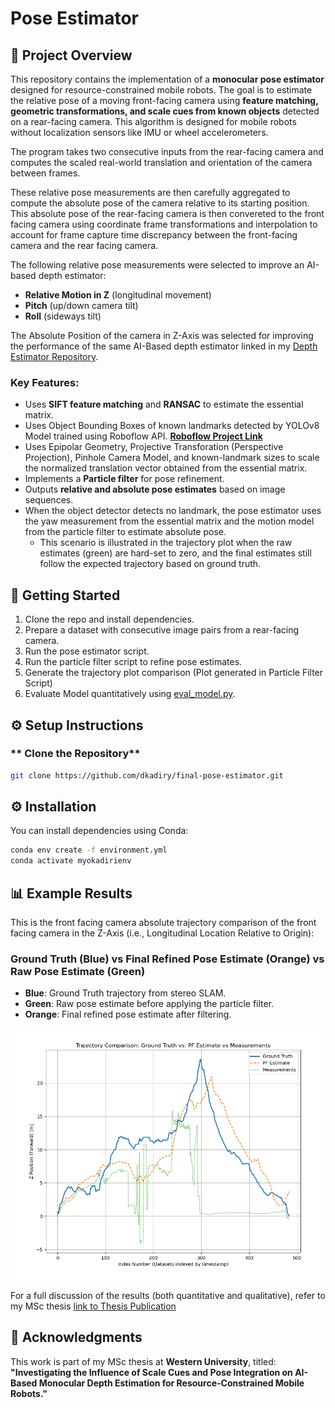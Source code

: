 # Pose Estimator

## 📌 Project Overview
This repository contains the implementation of a **monocular pose estimator** designed for resource-constrained mobile robots. The goal is to estimate the relative pose of a moving front-facing camera using 
**feature matching, geometric transformations, and scale cues from known objects** detected on a rear-facing camera. This algorithm is designed for mobile robots without localization sensors like IMU or wheel accelerometers. 

The program takes two consecutive inputs from the rear-facing camera and computes the scaled real-world translation and orientation of the camera between frames. 

These relative pose measurements are then carefully aggregated to compute the absolute pose of the camera relative to its starting position. This absolute pose of the rear-facing camera is then convereted to the front facing 
camera using coordinate frame transformations and interpolation to account for frame capture time discrepancy between the front-facing camera and the rear facing camera.

The following relative pose measurements were selected to improve an AI-based depth estimator:
- **Relative Motion in Z** (longitudinal movement)
- **Pitch** (up/down camera tilt)
- **Roll** (sideways tilt)

The Absolute Position of the camera in Z-Axis was selected for improving the performance of the same AI-Based depth estimator linked in my [Depth Estimator Repository](https://github.com/dkadiry/pose-aware-monocular-depth-estimator).

### **Key Features:**
- Uses **SIFT feature matching** and **RANSAC** to estimate the essential matrix.
- Uses Object Bounding Boxes of known landmarks detected by YOLOv8 Model trained using Roboflow API. **[Roboflow Project Link](https://app.roboflow.com/damithesis-xdwvg/landmarkfinder/1)**   
- Uses Epipolar Geometry, Projective Transforation (Perspective Projection), Pinhole Camera Model, and known-landmark sizes to scale the normalized translation vector obtained from the essential matrix.
- Implements a **Particle filter** for pose refinement.
- Outputs **relative and absolute pose estimates** based on image sequences.
- When the object detector detects no landmark, the pose estimator uses the yaw measurement from the essential matrix and the motion model from the particle filter to estimate absolute pose.
    - This scenario is illustrated in the trajectory plot when the raw estimates (green) are hard-set to zero, and the final estimates still follow the expected trajectory based on ground truth.
 
## 🚀 Getting Started
1. Clone the repo and install dependencies.
2. Prepare a dataset with consecutive image pairs from a rear-facing camera.
3. Run the pose estimator script.
4. Run the particle filter script to refine pose estimates.
5. Generate the trajectory plot comparison (Plot generated in Particle Filter Script)
6. Evaluate Model quantitatively using [eval_model.py](utils/eval_model.py).

## ⚙️ Setup Instructions
### ** Clone the Repository**
```bash
git clone https://github.com/dkadiry/final-pose-estimator.git
```

## ⚙️ Installation
You can install dependencies using Conda:
```bash
conda env create -f environment.yml
conda activate myokadirienv
```

## 📊 Example Results
This is the front facing camera absolute trajectory comparison of the front facing camera in the Z-Axis (i.e., Longitudinal Location Relative to Origin):

### Ground Truth (Blue) vs Final Refined Pose Estimate (Orange) vs Raw Pose Estimate (Green)

- **Blue**: Ground Truth trajectory from stereo SLAM.
- **Green**: Raw pose estimate before applying the particle filter.
- **Orange**: Final refined pose estimate after filtering.

 ![Trajectory Plots](display_results/trajectory_comparison_plot.png) 
 
For a full discussion of the results (both quantitative and qualitative), refer to my MSc thesis [link to Thesis Publication](https://ir.lib.uwo.ca/etd/10688)

## 📖 Acknowledgments
This work is part of my MSc thesis at **Western University**, titled:
**"Investigating the Influence of Scale Cues and Pose Integration on AI-Based Monocular Depth Estimation for Resource-Constrained Mobile Robots."**
